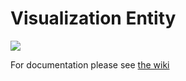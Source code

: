 # Visualization Entity

![](https://raw.githubusercontent.com/wiki/NuCivic/visualization_entity/images/choropleth.png)

For documentation please see [the wiki](https://github.com/NuCivic/visualization_entity/wiki)
